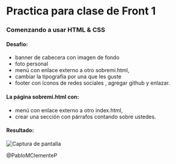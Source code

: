 # Practica para clase de Front 1
### Comenzando a usar HTML & CSS

#### Desafío:
- banner de cabecera con imagen de fondo
- foto personal
- menú con enlace externo a otro sobremi.html,
- cambiar la tipografía por una que les guste
- footer con íconos de redes sociales , agregar github y enlazar.
#### La página sobremi.html con:
- menú con enlace externo a otro index.html,
- crear una sección con párrafos contando sobre ustedes.

#### Resultado:
![Captura de pantalla](https://user-images.githubusercontent.com/52505789/171902337-918118e2-53c2-4892-822f-a15ecf005e07.png)

@PabloMClementeP
